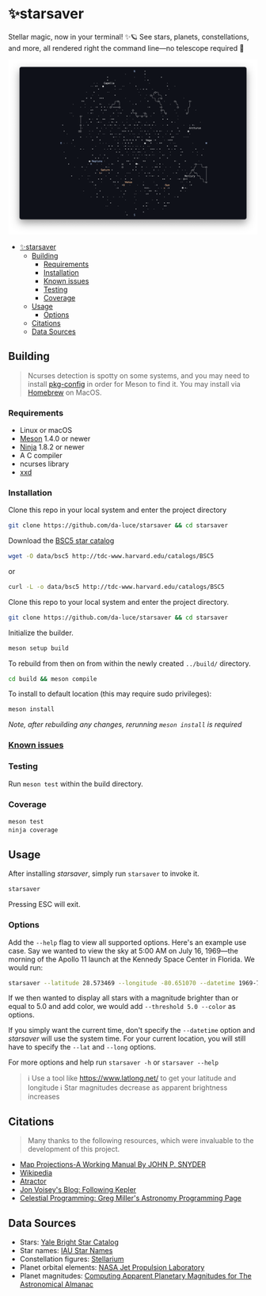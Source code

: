 # ✨starsaver

Stellar magic, now in your terminal! ✨🪐 See stars, planets, constellations, and more, all rendered right the command line—no telescope required 🌌

![Screenshot of Starsaver](/assets/screenshot.png)

- [✨starsaver](#starsaver)
  - [Building](#building)
    - [Requirements](#requirements)
    - [Installation](#installation)
    - [Known issues](#known-issues)
    - [Testing](#testing)
    - [Coverage](#coverage)
  - [Usage](#usage)
    - [Options](#options)
  - [Citations](#citations)
  - [Data Sources](#data-sources)

## Building

> Ncurses detection is spotty on some systems, and you may need to install
> [pkg-config](https://www.freedesktop.org/wiki/Software/pkg-config/) in order
> for Meson to find it. You may install via [Homebrew](https://formulae.brew.sh/formula/ncurses) on MacOS.

### Requirements

- Linux or macOS
- [Meson](https://github.com/mesonbuild/meson) 1.4.0 or newer
- [Ninja](https://github.com/ninja-build/ninja) 1.8.2 or newer
- A C compiler
- ncurses library
- [xxd](https://linux.die.net/man/1/xxd)

### Installation

Clone this repo in your local system and enter the project directory

```bash
git clone https://github.com/da-luce/starsaver && cd starsaver
```

Download the [BSC5 star catalog](http://tdc-www.harvard.edu/catalogs/bsc5.html)

```bash
wget -O data/bsc5 http://tdc-www.harvard.edu/catalogs/BSC5
```

or

```bash
curl -L -o data/bsc5 http://tdc-www.harvard.edu/catalogs/BSC5
```

Clone this repo to your local system and enter the project directory.

```bash
git clone https://github.com/da-luce/starsaver && cd starsaver
```

Initialize the builder.

```bash
meson setup build
```

To rebuild from then on from within the newly created `../build/` directory.

```bash
cd build && meson compile
```

To install to default location (this may require sudo privileges):

```bash
meson install
```

_Note, after rebuilding any changes, rerunning `meson install` is required_

### [Known issues](https://github.com/da-luce/starsaver/issues)

### Testing

Run `meson test` within the build directory.

### Coverage

```bash
meson test
ninja coverage
```

## Usage

After installing _starsaver_, simply run `starsaver` to invoke it.

```bash
starsaver
```

Pressing ESC will exit.

### Options

Add the `--help` flag to view all supported options. Here's an example use case.
Say we wanted to view the sky at 5:00 AM on July 16, 1969—the morning of the
Apollo 11 launch at the Kennedy Space Center in Florida. We would run:

```bash
starsaver --latitude 28.573469 --longitude -80.651070 --datetime 1969-7-16T9:32:00
```

If we then wanted to display all stars with a magnitude brighter than or equal
to 5.0 and add color, we would add `--threshold 5.0 --color` as options.

If you simply want the current time, don't specify the `--datetime` option and
_starsaver_ will use the system time. For your current location, you will still
have to specify the `--lat` and `--long` options.

For more options and help run `starsaver -h` or `starsaver --help`

> ℹ️ Use a tool like https://www.latlong.net/ to get your latitude and longitude
> ℹ️ Star magnitudes decrease as apparent brightness increases

## Citations

> Many thanks to the following resources, which were invaluable to the development of this project.

- [Map Projections-A Working Manual By JOHN P. SNYDER](https://pubs.usgs.gov/pp/1395/report.pdf)
- [Wikipedia](https://en.wikipedia.org)
- [Atractor](https://www.atractor.pt/index-_en.html)
- [Jon Voisey's Blog: Following Kepler](https://jonvoisey.net/blog/)
- [Celestial Programming: Greg Miller's Astronomy Programming Page](https://astrogreg.com/convert_ra_dec_to_alt_az.html)

## Data Sources

- Stars: [Yale Bright Star Catalog](http://tdc-www.harvard.edu/catalogs/bsc5.html)
- Star names: [IAU Star Names](https://www.iau.org/public/themes/naming_stars/)
- Constellation figures: [Stellarium](https://stellarium.org/)
- Planet orbital elements: [NASA Jet Propulsion Laboratory](https://ssd.jpl.nasa.gov/planets/approx_pos.html)
- Planet magnitudes: [Computing Apparent Planetary Magnitudes for The Astronomical Almanac](https://arxiv.org/abs/1808.01973)